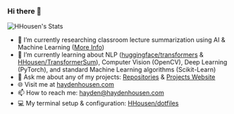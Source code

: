 ### Hi there 👋

![HHousen's Stats](https://github-readme-stats.vercel.app/api?username=HHousen&show_icons=true&count_private=true&title_color=c62828&icon_color=ef6c00)

- 🔭 I’m currently researching classroom lecture summarization using AI & Machine Learning ([More Info](https://haydenhousen.com/projects/lecture2notes/))
- 🌱 I’m currently learning about NLP ([huggingface/transformers](https://github.com/huggingface/transformers) & [HHousen/TransformerSum](https://github.com/HHousen/TransformerSum)), Computer Vision (OpenCV), Deep Learning (PyTorch), and standard Machine Learning algorithms (Scikit-Learn)
- 💬 Ask me about any of my projects: [Repositories](https://github.com/HHousen?tab=repositories) & [Projects Website](https://haydenhousen.com/projects/)
- 🌐 Visit me at [haydenhousen.com](https://haydenhousen.com/)
- 📫 How to reach me: hayden@haydenhousen.com
- 💻 My terminal setup & configuration: [HHousen/dotfiles](https://github.com/HHousen/dotfiles)
